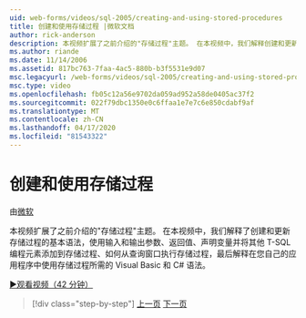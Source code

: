 ```yaml
---
uid: web-forms/videos/sql-2005/creating-and-using-stored-procedures
title: 创建和使用存储过程 |微软文档
author: rick-anderson
description: 本视频扩展了之前介绍的"存储过程"主题。 在本视频中，我们解释创建和更新的基本语法...
ms.author: riande
ms.date: 11/14/2006
ms.assetid: 817bc763-7faa-4ac5-880b-b3f5531e9d07
msc.legacyurl: /web-forms/videos/sql-2005/creating-and-using-stored-procedures
msc.type: video
ms.openlocfilehash: fb05c12a56e9702da059ad952a58de0405ac37f2
ms.sourcegitcommit: 022f79dbc1350e0c6ffaa1e7e7c6e850cdabf9af
ms.translationtype: MT
ms.contentlocale: zh-CN
ms.lasthandoff: 04/17/2020
ms.locfileid: "81543322"
---
```

# <a name="creating-and-using-stored-procedures"></a>创建和使用存储过程

由[微软](https://github.com/microsoft)

本视频扩展了之前介绍的"存储过程"主题。 在本视频中，我们解释了创建和更新存储过程的基本语法，使用输入和输出参数、返回值、声明变量并将其他 T-SQL 编程元素添加到存储过程、如何从查询窗口执行存储过程，最后解释在您自己的应用程序中使用存储过程所需的 Visual Basic 和 C# 语法。

[&#9654;观看视频（42 分钟）](https://channel9.msdn.com/Blogs/ASP-NET-Site-Videos/creating-and-using-stored-procedures)

> [!div class="step-by-step"]
> [上一页](building-and-customizing-reports-in-business-intelligence-development-studio.md)
> [下一页](enabling-full-text-search-in-your-text-data.md)
